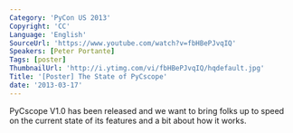 ```yaml
---
Category: 'PyCon US 2013'
Copyright: 'CC'
Language: 'English'
SourceUrl: 'https://www.youtube.com/watch?v=fbHBePJvqIQ'
Speakers: [Peter Portante]
Tags: [poster]
ThumbnailUrl: 'http://i.ytimg.com/vi/fbHBePJvqIQ/hqdefault.jpg'
Title: '[Poster] The State of PyCscope'
date: '2013-03-17'
---
```

PyCscope V1.0 has been released and we want to bring folks up to speed on the current state of its features and a bit about how it works.